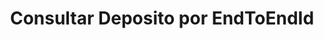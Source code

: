 ---
title: Consultar Deposito por EndToEndId
api:
  file: readme-hml-operations.json
  operationId: get_v1-cashin-end-to-end-id-id
hidden: false
---
